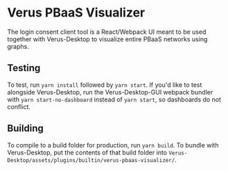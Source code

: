 # Verus PBaaS Visualizer

The login consent client tool is a React/Webpack UI meant to be used together with Verus-Desktop to visualize entire PBaaS networks using graphs.

## Testing

To test, run ```yarn install``` followed by ```yarn start```. If you'd like to test alongside Verus-Desktop, run the Verus-Desktop-GUI webpack bundler with ```yarn start-no-dashboard``` instead of ```yarn start```, so dashboards do not conflict.

## Building 

To compile to a build folder for production, run ```yarn build```. To bundle with Verus-Desktop, put the contents of that build folder into ```Verus-Desktop/assets/plugins/builtin/verus-pbaas-visualizer/```.

